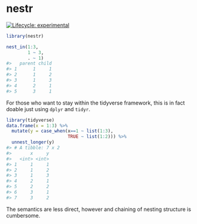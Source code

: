 
<!-- README.md is generated from README.Rmd. Please edit that file -->

# nestr

<!-- badges: start -->

[![Lifecycle:
experimental](https://img.shields.io/badge/lifecycle-experimental-orange.svg)](https://www.tidyverse.org/lifecycle/#experimental)
<!-- badges: end -->

``` r
library(nestr)
```

``` r
nest_in(1:3, 
        1 ~ 3,
        . ~ 1)
#>   parent child
#> 1      1     1
#> 2      1     2
#> 3      1     3
#> 4      2     1
#> 5      3     1
```

For those who want to stay within the tidyverse framework, this is in
fact doable just using `dplyr` and `tidyr`.

``` r
library(tidyverse)
data.frame(x = 1:3) %>% 
  mutate(y = case_when(x==1 ~ list(1:3),
                       TRUE ~ list(1:2))) %>% 
  unnest_longer(y)
#> # A tibble: 7 x 2
#>       x     y
#>   <int> <int>
#> 1     1     1
#> 2     1     2
#> 3     1     3
#> 4     2     1
#> 5     2     2
#> 6     3     1
#> 7     3     2
```

The semantics are less direct, however and chaining of nesting structure
is cumbersome.
